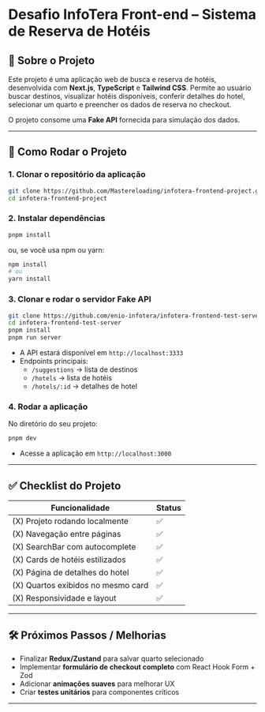 # Desafio InfoTera Front-end – Sistema de Reserva de Hotéis

## 🚀 Sobre o Projeto

Este projeto é uma aplicação web de busca e reserva de hotéis, desenvolvida com **Next.js**, **TypeScript** e **Tailwind CSS**. Permite ao usuário buscar destinos, visualizar hotéis disponíveis, conferir detalhes do hotel, selecionar um quarto e preencher os dados de reserva no checkout.

O projeto consome uma **Fake API** fornecida para simulação dos dados.

---

## 🔗 Como Rodar o Projeto

### 1. Clonar o repositório da aplicação

```bash
git clone https://github.com/Mastereloading/infotera-frontend-project.git
cd infotera-frontend-project
```

### 2. Instalar dependências

```bash
pnpm install
```
ou, se você usa npm ou yarn:  
```bash
npm install
# ou
yarn install
```

### 3. Clonar e rodar o servidor Fake API

```bash
git clone https://github.com/enio-infotera/infotera-frontend-test-server
cd infotera-frontend-test-server
pnpm install
pnpm run server
```

- A API estará disponível em `http://localhost:3333`  
- Endpoints principais:
  - `/suggestions` → lista de destinos
  - `/hotels` → lista de hotéis
  - `/hotels/:id` → detalhes de hotel

### 4. Rodar a aplicação

No diretório do seu projeto:

```bash
pnpm dev
```

- Acesse a aplicação em `http://localhost:3000`

---

## ✅ Checklist do Projeto

| Funcionalidade                       | Status |
|--------------------------------------|--------|
| (X) Projeto rodando localmente        | ✅     |
| (X) Navegação entre páginas           | ✅     |
| (X) SearchBar com autocomplete        | ✅     |
| (X) Cards de hotéis estilizados       | ✅     |
| (X) Página de detalhes do hotel       | ✅     |
| (X) Quartos exibidos no mesmo card    | ✅     |
| (X) Responsividade e layout           | ✅     |

---

## 🛠 Próximos Passos / Melhorias

- Finalizar **Redux/Zustand** para salvar quarto selecionado  
- Implementar **formulário de checkout completo** com React Hook Form + Zod  
- Adicionar **animações suaves** para melhorar UX  
- Criar **testes unitários** para componentes críticos  

---